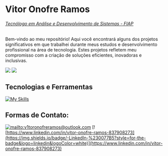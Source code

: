 # Vitor Onofre Ramos
###### [Tecnólogo em Análise e Desenvolvimento de Sistemas - FIAP](https://www.fiap.com.br/graduacao/tecnologo/analise-e-desenvolvimento-de-sistemas/)

Bem-vindo ao meu repositório! Aqui você encontrará alguns dos projetos significativos em que trabalhei durante meus estudos e desenvolvimento profissional na área de tecnologia. Estes projetos refletem meu compromisso com a criação de soluções eficientes, inovadoras e inclusivas.

![](https://github-readme-stats.vercel.app/api/top-langs/?username=VitorOnofreRamos&layout=compact&langs_count=6&theme=dark)
![](https://github-readme-stats.vercel.app/api?username=VitorOnofreRamos&show_icons=true&theme=dark&include_all_commits=true&count_private=true)

## Tecnologias e Ferramentas

[![My Skills](https://skillicons.dev/icons?i=git,npm,js,ts,html,css,cs,java,py,kotlin,react,nextjs,nodejs,dotnet,spring,gradle,androidstudio,vscode,visualstudio,idea,pycharm,sklearn,postman,figma,windows,linux)](https://skillicons.dev)

## Formas de Contato:

[![mailto:v1toronofreramos@outlook.com](https://img.shields.io/badge/Microsoft_Outlook-0078D4?logo=microsoft-outlook&logoColor=white&style=for-the-badge)](mailto:v1toronofreramos@outlook.com)
[![https://www.linkedin.com/in/vitor-onofre-ramos-837908273](https://img.shields.io/badge/-LinkedIn-%230077B5?style=for-the-badge&logo=linkedin&logoColor=white)](https://www.linkedin.com/in/vitor-onofre-ramos-837908273)
